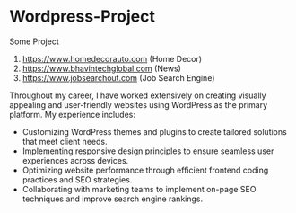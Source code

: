# Wordpress-Project

Some Project
1. https://www.homedecorauto.com  (Home Decor)
2. https://www.bhavintechglobal.com  (News)
3. https://www.jobsearchout.com  (Job Search Engine)

Throughout my career, I have worked extensively on creating visually appealing and user-friendly websites using WordPress as the primary platform. My experience includes:

* Customizing WordPress themes and plugins to create tailored solutions that meet client needs.
* Implementing responsive design principles to ensure seamless user experiences across devices.
* Optimizing website performance through efficient frontend coding practices and SEO strategies.
* Collaborating with marketing teams to implement on-page SEO techniques and improve search engine rankings.
